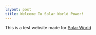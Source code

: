 ```yaml
---
layout: post
title: Welcome To Solar World Power!
---
```


This is a test website made for <a><a href="https://solarworldpower.com.au on github using jekyll">Solar World</a> 
